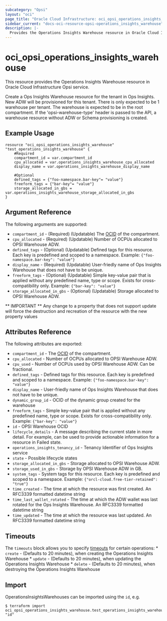 ```yaml
---
subcategory: "Opsi"
layout: "oci"
page_title: "Oracle Cloud Infrastructure: oci_opsi_operations_insights_warehouse"
sidebar_current: "docs-oci-resource-opsi-operations_insights_warehouse"
description: |-
  Provides the Operations Insights Warehouse resource in Oracle Cloud Infrastructure Opsi service
---
```


# oci_opsi_operations_insights_warehouse
This resource provides the Operations Insights Warehouse resource in Oracle Cloud Infrastructure Opsi service.

Create a Ops Insights Warehouse resource for the tenant in Ops Insights. New ADW will be provisioned for this tenant.
There is only expected to be 1 warehouse per tenant. The warehouse is expected to be in the root compartment. If the 'opsi-warehouse-type'
header is passed to the API, a warehouse resource without ADW or Schema provisioning is created.


## Example Usage

```hcl
resource "oci_opsi_operations_insights_warehouse" "test_operations_insights_warehouse" {
	#Required
	compartment_id = var.compartment_id
	cpu_allocated = var.operations_insights_warehouse_cpu_allocated
	display_name = var.operations_insights_warehouse_display_name

	#Optional
	defined_tags = {"foo-namespace.bar-key"= "value"}
	freeform_tags = {"bar-key"= "value"}
	storage_allocated_in_gbs = var.operations_insights_warehouse_storage_allocated_in_gbs
}
```

## Argument Reference

The following arguments are supported:

* `compartment_id` - (Required) (Updatable) The [OCID](https://docs.cloud.oracle.com/iaas/Content/General/Concepts/identifiers.htm) of the compartment.
* `cpu_allocated` - (Required) (Updatable) Number of OCPUs allocated to OPSI Warehouse ADW. 
* `defined_tags` - (Optional) (Updatable) Defined tags for this resource. Each key is predefined and scoped to a namespace. Example: `{"foo-namespace.bar-key": "value"}` 
* `display_name` - (Required) (Updatable) User-friedly name of Ops Insights Warehouse that does not have to be unique.
* `freeform_tags` - (Optional) (Updatable) Simple key-value pair that is applied without any predefined name, type or scope. Exists for cross-compatibility only. Example: `{"bar-key": "value"}` 
* `storage_allocated_in_gbs` - (Optional) (Updatable) Storage allocated to OPSI Warehouse ADW. 


** IMPORTANT **
Any change to a property that does not support update will force the destruction and recreation of the resource with the new property values

## Attributes Reference

The following attributes are exported:

* `compartment_id` - The [OCID](https://docs.cloud.oracle.com/iaas/Content/General/Concepts/identifiers.htm) of the compartment.
* `cpu_allocated` - Number of OCPUs allocated to OPSI Warehouse ADW. 
* `cpu_used` - Number of OCPUs used by OPSI Warehouse ADW. Can be fractional. 
* `defined_tags` - Defined tags for this resource. Each key is predefined and scoped to a namespace. Example: `{"foo-namespace.bar-key": "value"}` 
* `display_name` - User-friedly name of Ops Insights Warehouse that does not have to be unique.
* `dynamic_group_id` - OCID of the dynamic group created for the warehouse
* `freeform_tags` - Simple key-value pair that is applied without any predefined name, type or scope. Exists for cross-compatibility only. Example: `{"bar-key": "value"}` 
* `id` - OPSI Warehouse OCID
* `lifecycle_details` - A message describing the current state in more detail. For example, can be used to provide actionable information for a resource in Failed state.
* `operations_insights_tenancy_id` - Tenancy Identifier of Ops Insights service
* `state` - Possible lifecycle states
* `storage_allocated_in_gbs` - Storage allocated to OPSI Warehouse ADW. 
* `storage_used_in_gbs` - Storage by OPSI Warehouse ADW in GB. 
* `system_tags` - System tags for this resource. Each key is predefined and scoped to a namespace. Example: `{"orcl-cloud.free-tier-retained": "true"}` 
* `time_created` - The time at which the resource was first created. An RFC3339 formatted datetime string
* `time_last_wallet_rotated` - The time at which the ADW wallet was last rotated for the Ops Insights Warehouse. An RFC3339 formatted datetime string
* `time_updated` - The time at which the resource was last updated. An RFC3339 formatted datetime string

## Timeouts

The `timeouts` block allows you to specify [timeouts](https://registry.terraform.io/providers/oracle/oci/latest/docs/guides/changing_timeouts) for certain operations:
	* `create` - (Defaults to 20 minutes), when creating the Operations Insights Warehouse
	* `update` - (Defaults to 20 minutes), when updating the Operations Insights Warehouse
	* `delete` - (Defaults to 20 minutes), when destroying the Operations Insights Warehouse


## Import

OperationsInsightsWarehouses can be imported using the `id`, e.g.

```
$ terraform import oci_opsi_operations_insights_warehouse.test_operations_insights_warehouse "id"
```

